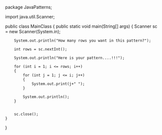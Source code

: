 package JavaPatterns;

import java.util.Scanner;
 
public class MainClass
{
    public static void main(String[] args) 
    {
        Scanner sc = new Scanner(System.in);
         
        System.out.println("How many rows you want in this pattern?");
         
        int rows = sc.nextInt();
         
        System.out.println("Here is your pattern....!!!");
         
        for (int i = 1; i <= rows; i++) 
        {
            for (int j = 1; j <= i; j++)
            {
                System.out.print(j+" ");
            }
             
            System.out.println();
        }
         
                 
        sc.close();
    }
}
